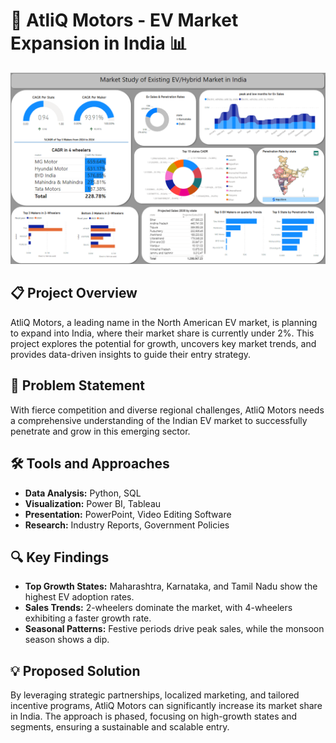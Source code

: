 # 🚗 AtliQ Motors - EV Market Expansion in India 📊

![AtliQ Motors](Dashboard.png)

## 📋 Project Overview
AtliQ Motors, a leading name in the North American EV market, is planning to expand into India, where their market share is currently under 2%. This project explores the potential for growth, uncovers key market trends, and provides data-driven insights to guide their entry strategy.

## 🚀 Problem Statement
With fierce competition and diverse regional challenges, AtliQ Motors needs a comprehensive understanding of the Indian EV market to successfully penetrate and grow in this emerging sector.

## 🛠️ Tools and Approaches
- **Data Analysis:** Python, SQL
- **Visualization:** Power BI, Tableau
- **Presentation:** PowerPoint, Video Editing Software
- **Research:** Industry Reports, Government Policies

## 🔍 Key Findings
- **Top Growth States:** Maharashtra, Karnataka, and Tamil Nadu show the highest EV adoption rates.
- **Sales Trends:** 2-wheelers dominate the market, with 4-wheelers exhibiting a faster growth rate.
- **Seasonal Patterns:** Festive periods drive peak sales, while the monsoon season shows a dip.

## 💡 Proposed Solution
By leveraging strategic partnerships, localized marketing, and tailored incentive programs, AtliQ Motors can significantly increase its market share in India. The approach is phased, focusing on high-growth states and segments, ensuring a sustainable and scalable entry.



